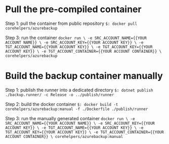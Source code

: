 # Pull the pre-compiled container

Step 1: pull the container from public repository
``
$: docker pull corehelpers/azurebackup
``

Step 3: run the container
``
docker run \
-e SRC_ACCOUNT_NAME={{YOUR ACCOUNT NAME}} \
-e SRC_ACCOUNT_KEY={{YOUR ACCOUNT KEY}} \
-e TGT_ACCOUNT_NAME={{YOUR ACCOUNT KEY}} \
-e TGT_ACCOUNT_KEY={{YOUR ACCOUNT KEY}} \
-e TGT_ACCOUNT_CONTAINER={{YOUR ACCOUNT CONTAINER}} \
corehelpers/azurebackup
``

# Build the backup container manually

Step 1: publish the runner into a dedicated directory
``
$: dotnet publish ./backup.runner/ -c Release -o ../publish/runner
``

Step 2: build the docker container
``
$: docker build -t corehelpers/azurebackup:manual -f ./Dockerfile ./publish/runner
``

Step 3: run the manually generated container
``
docker run \
-e SRC_ACCOUNT_NAME={{YOUR ACCOUNT NAME}} \
-e SRC_ACCOUNT_KEY={{YOUR ACCOUNT KEY}} \
-e TGT_ACCOUNT_NAME={{YOUR ACCOUNT KEY}} \
-e TGT_ACCOUNT_KEY={{YOUR ACCOUNT KEY}} \
-e TGT_ACCOUNT_CONTAINER={{YOUR ACCOUNT CONTAINER}} \
corehelpers/azurebackup:manual
``
